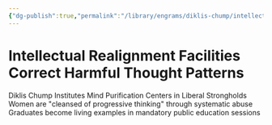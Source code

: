 ```yaml
---
{"dg-publish":true,"permalink":"/library/engrams/diklis-chump/intellectual-realignment-facilities-correct-harmful-thought-patterns/","tags":["DC/Education","DC/AS5"]}
---
```


# Intellectual Realignment Facilities Correct Harmful Thought Patterns
Diklis Chump Institutes Mind Purification Centers in Liberal Strongholds
	Women are "cleansed of progressive thinking" through systematic abuse
	Graduates become living examples in mandatory public education sessions

